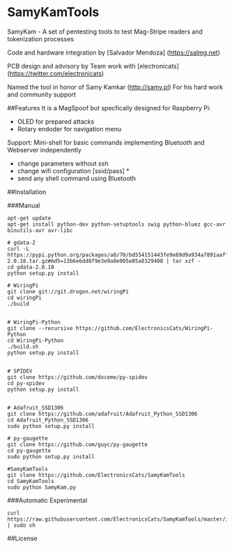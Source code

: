 # SamyKamTools

SamyKam - A set of pentesting tools to test Mag-Stripe readers and tokenization processes

Code and hardware integration by [Salvador Mendoza] (https://salmg.net)

PCB design and advisory by Team work with [electronicats] (https://twitter.com/electronicats)

Named the tool in honor of Samy Kamkar (http://samy.pl)
For his hard work and community support

##Features
It is a MagSpoof but specfically designed for Raspberry Pi:
- OLED for prepared attacks
- Rotary endoder for navigation menu

Support:
Mini-shell for basic commands implementing Bluetooth and Webserver independently
- change parameters without ssh
- change wifi configuration [ssid/pass] *
- send any shell command using Bluetooth

##Installation 

###Manual

```
apt-get update 
apt-get install python-dev python-setuptools swig python-bluez gcc-avr binutils-avr avr-libc

# gdata-2
curl -L https://pypi.python.org/packages/a8/70/bd554151443fe9e89d9a934a7891aaffc63b9cb5c7d608972919a002c03c/gdata-2.0.18.tar.gz#md5=13b6e6dd8f9e3e9a8e005e05a8329408 | tar xzf -
cd gdata-2.0.18
python setup.py install

# WiringPi
git clone git://git.drogon.net/wiringPi
cd wiringPi
./build


# WiringPi-Python
git clone --recursive https://github.com/ElectronicsCats/WiringPi-Python
cd WiringPi-Python
./build.sh
python setup.py install


# SPIDEV
git clone https://github.com/doceme/py-spidev
cd py-spidev
python setup.py install


# Adafruit_SSD1306
git clone https://github.com/adafruit/Adafruit_Python_SSD1306
cd Adafruit_Python_SSD1306
sudo python setup.py install

# py-gaugette
git clone https://github.com/guyc/py-gaugette
cd py-gaugette
sudo python setup.py install

#SamyKamTools
git clone https://github.com/ElectronicsCats/SamyKamTools
cd SamyKamTools
sudo python SamyKam.py
```

###Automatic Experimental

```
curl https://raw.githubusercontent.com/ElectronicsCats/SamyKamTools/master/install.sh | sudo sh
```

##License
